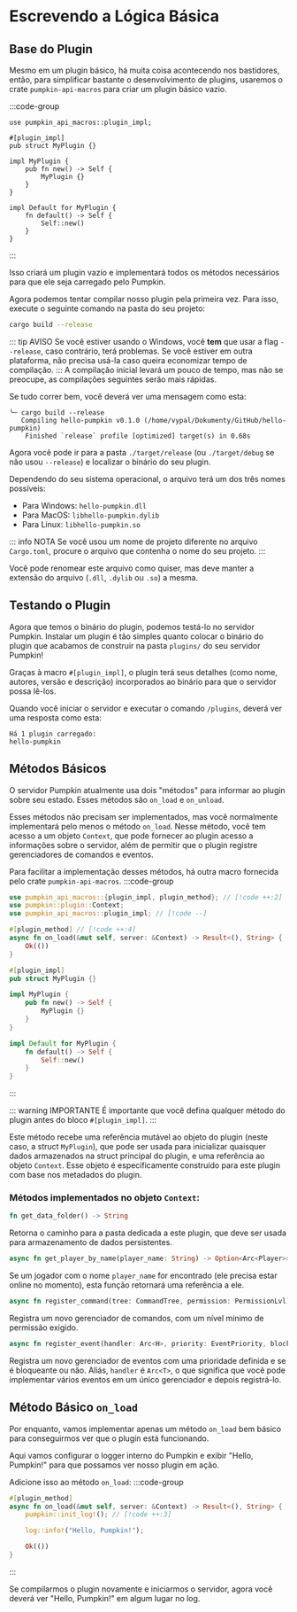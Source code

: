 # Escrevendo a Lógica Básica

## Base do Plugin

Mesmo em um plugin básico, há muita coisa acontecendo nos bastidores, então, para simplificar bastante o desenvolvimento de plugins, usaremos o crate `pumpkin-api-macros` para criar um plugin básico vazio.

:::code-group

```rs:line-numbers [lib.rs]
use pumpkin_api_macros::plugin_impl;

#[plugin_impl]
pub struct MyPlugin {}

impl MyPlugin {
    pub fn new() -> Self {
        MyPlugin {}
    }
}

impl Default for MyPlugin {
    fn default() -> Self {
        Self::new()
    }
}
```

:::

Isso criará um plugin vazio e implementará todos os métodos necessários para que ele seja carregado pelo Pumpkin.

Agora podemos tentar compilar nosso plugin pela primeira vez. Para isso, execute o seguinte comando na pasta do seu projeto:

```bash
cargo build --release
```

::: tip AVISO
Se você estiver usando o Windows, você **tem** que usar a flag `--release`, caso contrário, terá problemas. Se você estiver em outra plataforma, não precisa usá-la caso queira economizar tempo de compilação.
:::
A compilação inicial levará um pouco de tempo, mas não se preocupe, as compilações seguintes serão mais rápidas.

Se tudo correr bem, você deverá ver uma mensagem como esta:

```log
╰─ cargo build --release
   Compiling hello-pumpkin v0.1.0 (/home/vypal/Dokumenty/GitHub/hello-pumpkin)
    Finished `release` profile [optimized] target(s) in 0.68s
```

Agora você pode ir para a pasta `./target/release` (ou `./target/debug` se não usou `--release`) e localizar o binário do seu plugin.

Dependendo do seu sistema operacional, o arquivo terá um dos três nomes possíveis:

-   Para Windows: `hello-pumpkin.dll`
-   Para MacOS: `libhello-pumpkin.dylib`
-   Para Linux: `libhello-pumpkin.so`

::: info NOTA
Se você usou um nome de projeto diferente no arquivo `Cargo.toml`, procure o arquivo que contenha o nome do seu projeto.
:::

Você pode renomear este arquivo como quiser, mas deve manter a extensão do arquivo (`.dll`, `.dylib` ou `.so`) a mesma.

## Testando o Plugin

Agora que temos o binário do plugin, podemos testá-lo no servidor Pumpkin. Instalar um plugin é tão simples quanto colocar o binário do plugin que acabamos de construir na pasta `plugins/` do seu servidor Pumpkin!

Graças à macro `#[plugin_impl]`, o plugin terá seus detalhes (como nome, autores, versão e descrição) incorporados ao binário para que o servidor possa lê-los.

Quando você iniciar o servidor e executar o comando `/plugins`, deverá ver uma resposta como esta:

```
Há 1 plugin carregado:
hello-pumpkin
```

## Métodos Básicos

O servidor Pumpkin atualmente usa dois "métodos" para informar ao plugin sobre seu estado. Esses métodos são `on_load` e `on_unload`.

Esses métodos não precisam ser implementados, mas você normalmente implementará pelo menos o método `on_load`. Nesse método, você tem acesso a um objeto `Context`, que pode fornecer ao plugin acesso a informações sobre o servidor, além de permitir que o plugin registre gerenciadores de comandos e eventos.

Para facilitar a implementação desses métodos, há outra macro fornecida pelo crate `pumpkin-api-macros`.
:::code-group

```rs [lib.rs]
use pumpkin_api_macros::{plugin_impl, plugin_method}; // [!code ++:2]
use pumpkin::plugin::Context;
use pumpkin_api_macros::plugin_impl; // [!code --]

#[plugin_method] // [!code ++:4]
async fn on_load(&mut self, server: &Context) -> Result<(), String> {
    Ok(())
}

#[plugin_impl]
pub struct MyPlugin {}

impl MyPlugin {
    pub fn new() -> Self {
        MyPlugin {}
    }
}

impl Default for MyPlugin {
    fn default() -> Self {
        Self::new()
    }
}
```

:::

::: warning IMPORTANTE
É importante que você defina qualquer método do plugin antes do bloco `#[plugin_impl]`.
:::

Este método recebe uma referência mutável ao objeto do plugin (neste caso, a struct `MyPlugin`), que pode ser usada para inicializar quaisquer dados armazenados na struct principal do plugin, e uma referência ao objeto `Context`. Esse objeto é especificamente construído para este plugin com base nos metadados do plugin.

### Métodos implementados no objeto `Context`:

```rs
fn get_data_folder() -> String
```

Retorna o caminho para a pasta dedicada a este plugin, que deve ser usada para armazenamento de dados persistentes.

```rs
async fn get_player_by_name(player_name: String) -> Option<Arc<Player>>
```

Se um jogador com o nome `player_name` for encontrado (ele precisa estar online no momento), esta função retornará uma referência a ele.

```rs
async fn register_command(tree: CommandTree, permission: PermissionLvl)
```

Registra um novo gerenciador de comandos, com um nível mínimo de permissão exigido.

```rs
async fn register_event(handler: Arc<H>, priority: EventPriority, blocking: bool)
```

Registra um novo gerenciador de eventos com uma prioridade definida e se é bloqueante ou não.
Aliás, `handler` é `Arc<T>`, o que significa que você pode implementar vários eventos em um único gerenciador e depois registrá-lo.

## Método Básico `on_load`

Por enquanto, vamos implementar apenas um método `on_load` bem básico para conseguirmos ver que o plugin está funcionando.

Aqui vamos configurar o logger interno do Pumpkin e exibir "Hello, Pumpkin!" para que possamos ver nosso plugin em ação.

Adicione isso ao método `on_load`:
:::code-group

```rs [lib.rs]
#[plugin_method]
async fn on_load(&mut self, server: &Context) -> Result<(), String> {
    pumpkin::init_log!(); // [!code ++:3]

    log::info!("Hello, Pumpkin!");

    Ok(())
}
```

:::

Se compilarmos o plugin novamente e iniciarmos o servidor, agora você deverá ver "Hello, Pumpkin!" em algum lugar no log.
